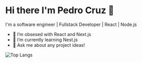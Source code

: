 # Hi there I'm Pedro Cruz 👋

I'm a software engineer | Fullstack Developer | React | Node.js

- 🔭 I’m obsesed with React and Next.js
- 🌱 I’m currently learning Nest.js
- 💬 Ask me about any project ideas!


![Top Langs](https://github-readme-stats.vercel.app/api/top-langs/?username=pedroedu6786&layout=compact&theme=react)
